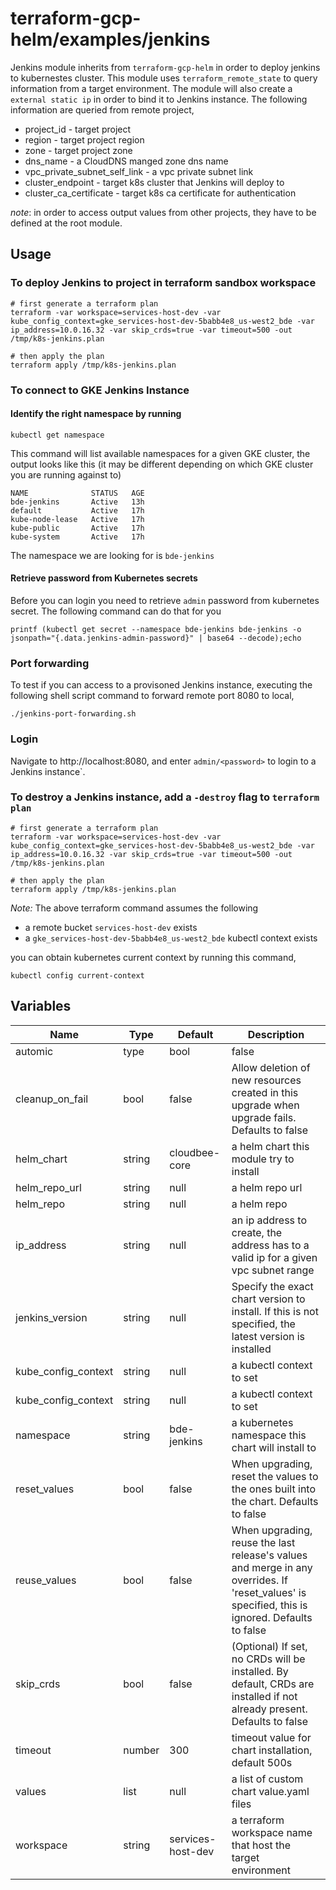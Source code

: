 # terraform-gcp-helm/examples/jenkins

Jenkins module inherits from `terraform-gcp-helm` in order to deploy jenkins to kubernestes cluster. This module uses `terraform_remote_state` to query information from a target environment. The module will also create a `external static ip` in order to bind it to Jenkins instance. The following information are queried from remote project,

* project_id - target project 
* region - target project region
* zone - target project zone
* dns_name - a CloudDNS manged zone dns name
* vpc_private_subnet_self_link - a vpc private subnet link
* cluster_endpoint - target k8s cluster that Jenkins will deploy to
* cluster_ca_certificate - target k8s ca certificate for authentication

_note_: in order to access output values from other projects, they have to be defined at the root module.

## Usage

### To deploy Jenkins to project in terraform sandbox workspace

    # first generate a terraform plan
    terraform -var workspace=services-host-dev -var kube_config_context=gke_services-host-dev-5babb4e8_us-west2_bde -var ip_address=10.0.16.32 -var skip_crds=true -var timeout=500 -out /tmp/k8s-jenkins.plan

    # then apply the plan
    terraform apply /tmp/k8s-jenkins.plan

### To connect to GKE Jenkins Instance

#### Identify the right namespace by running

    kubectl get namespace

This command will list available namespaces for a given GKE cluster, the output looks like this (it may be different depending on which GKE cluster you are running against to)

    NAME              STATUS   AGE
    bde-jenkins       Active   13h
    default           Active   17h
    kube-node-lease   Active   17h
    kube-public       Active   17h
    kube-system       Active   17h

The namespace we are looking for is `bde-jenkins`

#### Retrieve password from Kubernetes secrets

Before you can login you need to retrieve `admin` password from kubernetes secret. The following command can do that for you

    printf (kubectl get secret --namespace bde-jenkins bde-jenkins -o jsonpath="{.data.jenkins-admin-password}" | base64 --decode);echo

### Port forwarding

To test if you can access to a provisoned Jenkins instance, executing the following shell script command to forward remote port 8080 to local,

    ./jenkins-port-forwarding.sh

### Login

Navigate to http://localhost:8080, and enter `admin/<password>` to login to a Jenkins instance`.

### To destroy a Jenkins instance, add a `-destroy` flag to `terraform plan`

    # first generate a terraform plan
    terraform -var workspace=services-host-dev -var kube_config_context=gke_services-host-dev-5babb4e8_us-west2_bde -var ip_address=10.0.16.32 -var skip_crds=true -var timeout=500 -out /tmp/k8s-jenkins.plan

    # then apply the plan
    terraform apply /tmp/k8s-jenkins.plan

_Note:_ The above terraform command assumes the following

* a remote bucket `services-host-dev` exists
* a `gke_services-host-dev-5babb4e8_us-west2_bde` kubectl context exists

you can obtain kubernetes current context by running this command,

    kubectl config current-context

## Variables

|Name|Type|Default|Description|
|----|----|-------|-----------|
automic|type|bool|false|f set, installation process purges chart on fail. The wait flag will be set automatically if atomic is used. Defaults to false|
cleanup_on_fail|bool|false|Allow deletion of new resources created in this upgrade when upgrade fails. Defaults to false|
helm_chart|string|cloudbee-core|a helm chart this module try to install|
helm_repo_url|string|null|a helm repo url|
helm_repo|string|null|a helm repo|
ip_address|string|null|an ip address to create, the address has to a valid ip for a given vpc subnet range|
jenkins_version|string|null|Specify the exact chart version to install. If this is not specified, the latest version is installed|
kube_config_context|string|null|a kubectl context to set|
kube_config_context|string|null|a kubectl context to set|
namespace|string|bde-jenkins|a kubernetes namespace this chart will install to|
reset_values|bool|false|When upgrading, reset the values to the ones built into the chart. Defaults to false|
reuse_values|bool|false|When upgrading, reuse the last release's values and merge in any overrides. If 'reset_values' is specified, this is ignored. Defaults to false|
skip_crds|bool|false|(Optional) If set, no CRDs will be installed. By default, CRDs are installed if not already present. Defaults to false|
timeout|number|300|timeout value for chart installation, default 500s|
values|list|null|a list of custom chart value.yaml files|
workspace|string|services-host-dev|a terraform workspace name that host the target environment|
